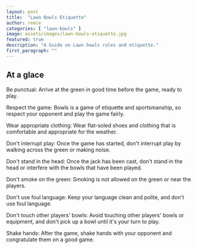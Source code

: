 ```yaml
---
layout: post
title:  "Lawn Bowls Etiquette"
author: reece
categories: [ "lawn-bowls" ]
image: assets/images/lawn-bowls-etiquette.jpg
featured: true
description: "A Guide on Lawn bowls rules and etiquette."
first_paragraph: ""
---
```


## At a glace

Be punctual: Arrive at the green in good time before the game, ready to play.

Respect the game: Bowls is a game of etiquette and sportsmanship, so respect your opponent and play the game fairly.

Wear appropriate clothing: Wear flat-soled shoes and clothing that is comfortable and appropriate for the weather.

Don't interrupt play: Once the game has started, don't interrupt play by walking across the green or making noise.

Don't stand in the head: Once the jack has been cast, don't stand in the head or interfere with the bowls that have been played.

Don't smoke on the green: Smoking is not allowed on the green or near the players.

Don't use foul language: Keep your language clean and polite, and don't use foul language.

Don't touch other players' bowls: Avoid touching other players' bowls or equipment, and don't pick up a bowl until it's your turn to play.

Shake hands: After the game, shake hands with your opponent and congratulate them on a good game.
